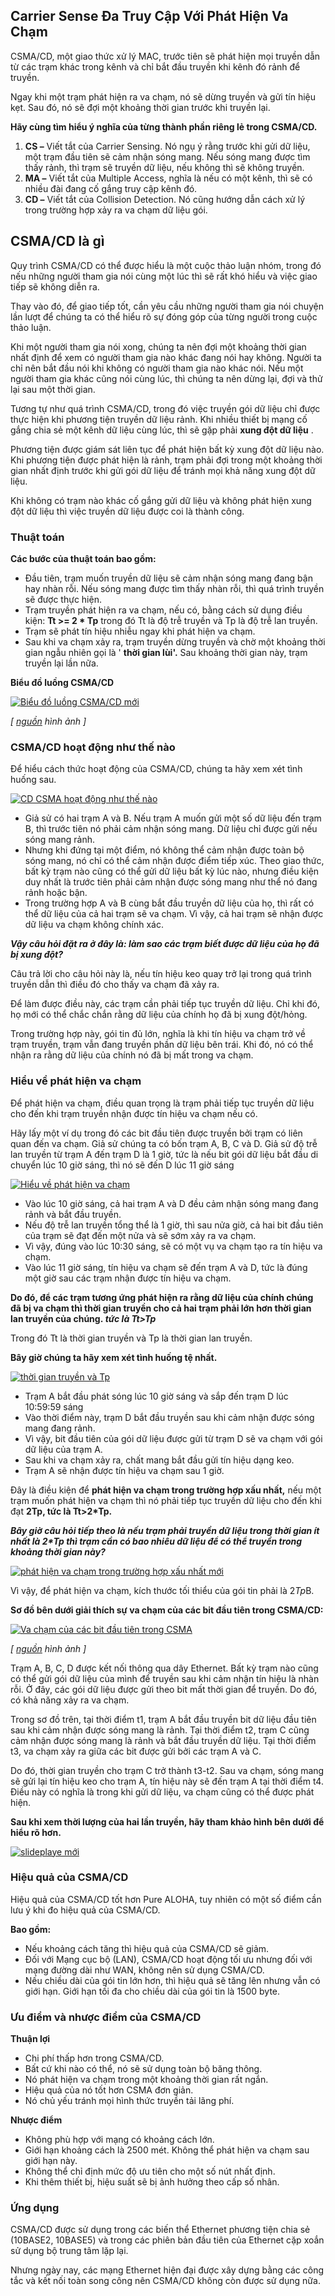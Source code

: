 ## Carrier Sense Đa Truy Cập Với Phát Hiện Va Chạm

CSMA/CD, một giao thức xử lý MAC, trước tiên sẽ phát hiện mọi truyền dẫn từ các trạm khác trong kênh và chỉ bắt đầu truyền khi kênh đó rảnh để truyền.

Ngay khi một trạm phát hiện ra va chạm, nó sẽ dừng truyền và gửi tín hiệu kẹt. Sau đó, nó sẽ đợi một khoảng thời gian trước khi truyền lại.

**Hãy cùng tìm hiểu ý nghĩa của từng thành phần riêng lẻ trong CSMA/CD.**

1. **CS –** Viết tắt của Carrier Sensing. Nó ngụ ý rằng trước khi gửi dữ liệu, một trạm đầu tiên sẽ cảm nhận sóng mang. Nếu sóng mang được tìm thấy rảnh, thì trạm sẽ truyền dữ liệu, nếu không thì sẽ không truyền.
2. **MA –** Viết tắt của Multiple Access, nghĩa là nếu có một kênh, thì sẽ có nhiều đài đang cố gắng truy cập kênh đó.
3. **CD –** Viết tắt của Collision Detection. Nó cũng hướng dẫn cách xử lý trong trường hợp xảy ra va chạm dữ liệu gói.

## CSMA/CD là gì

Quy trình CSMA/CD có thể được hiểu là một cuộc thảo luận nhóm, trong đó nếu những người tham gia nói cùng một lúc thì sẽ rất khó hiểu và việc giao tiếp sẽ không diễn ra.

Thay vào đó, để giao tiếp tốt, cần yêu cầu những người tham gia nói chuyện lần lượt để chúng ta có thể hiểu rõ sự đóng góp của từng người trong cuộc thảo luận.

Khi một người tham gia nói xong, chúng ta nên đợi một khoảng thời gian nhất định để xem có người tham gia nào khác đang nói hay không. Người ta chỉ nên bắt đầu nói khi không có người tham gia nào khác nói. Nếu một người tham gia khác cũng nói cùng lúc, thì chúng ta nên dừng lại, đợi và thử lại sau một thời gian.

Tương tự như quá trình CSMA/CD, trong đó việc truyền gói dữ liệu chỉ được thực hiện khi phương tiện truyền dữ liệu rảnh. Khi nhiều thiết bị mạng cố gắng chia sẻ một kênh dữ liệu cùng lúc, thì sẽ gặp phải **xung đột dữ liệu** .

Phương tiện được giám sát liên tục để phát hiện bất kỳ xung đột dữ liệu nào. Khi phương tiện được phát hiện là rảnh, trạm phải đợi trong một khoảng thời gian nhất định trước khi gửi gói dữ liệu để tránh mọi khả năng xung đột dữ liệu.

Khi không có trạm nào khác cố gắng gửi dữ liệu và không phát hiện xung đột dữ liệu thì việc truyền dữ liệu được coi là thành công.

### Thuật toán

**Các bước của thuật toán bao gồm:**

- Đầu tiên, trạm muốn truyền dữ liệu sẽ cảm nhận sóng mang đang bận hay nhàn rỗi. Nếu sóng mang được tìm thấy nhàn rỗi, thì quá trình truyền sẽ được thực hiện.
- Trạm truyền phát hiện ra va chạm, nếu có, bằng cách sử dụng điều kiện: **Tt >= 2 * Tp** trong đó Tt là độ trễ truyền và Tp là độ trễ lan truyền.
- Trạm sẽ phát tín hiệu nhiễu ngay khi phát hiện va chạm.
- Sau khi va chạm xảy ra, trạm truyền dừng truyền và chờ một khoảng thời gian ngẫu nhiên gọi là ' **thời gian lùi'.** Sau khoảng thời gian này, trạm truyền lại lần nữa.

**Biểu đồ luồng CSMA/CD**

[![Biểu đồ luồng CSMA/CD mới](https://www.softwaretestinghelp.com/wp-content/qa/uploads/2020/12/CD-Flow-Chart-new.png)](https://www.softwaretestinghelp.com/wp-content/qa/uploads/2020/12/CD-Flow-Chart-new.png)

_[ [nguồn](https://www.gatevidyalay.com/) hình ảnh ]_

### CSMA/CD hoạt động như thế nào

Để hiểu cách thức hoạt động của CSMA/CD, chúng ta hãy xem xét tình huống sau.

[![CD CSMA hoạt động như thế nào](https://www.softwaretestinghelp.com/wp-content/qa/uploads/2020/12/How-does-CSMA-CD-work.png)](https://www.softwaretestinghelp.com/wp-content/qa/uploads/2020/12/How-does-CSMA-CD-work.png)

- Giả sử có hai trạm A và B. Nếu trạm A muốn gửi một số dữ liệu đến trạm B, thì trước tiên nó phải cảm nhận sóng mang. Dữ liệu chỉ được gửi nếu sóng mang rảnh.
- Nhưng khi đứng tại một điểm, nó không thể cảm nhận được toàn bộ sóng mang, nó chỉ có thể cảm nhận được điểm tiếp xúc. Theo giao thức, bất kỳ trạm nào cũng có thể gửi dữ liệu bất kỳ lúc nào, nhưng điều kiện duy nhất là trước tiên phải cảm nhận được sóng mang như thể nó đang rảnh hoặc bận.
- Trong trường hợp A và B cùng bắt đầu truyền dữ liệu của họ, thì rất có thể dữ liệu của cả hai trạm sẽ va chạm. Vì vậy, cả hai trạm sẽ nhận được dữ liệu va chạm không chính xác.

**_Vậy câu hỏi đặt ra ở đây là: làm sao các trạm biết được dữ liệu của họ đã bị xung đột?_**

Câu trả lời cho câu hỏi này là, nếu tín hiệu keo quay trở lại trong quá trình truyền dẫn thì điều đó cho thấy va chạm đã xảy ra.

Để làm được điều này, các trạm cần phải tiếp tục truyền dữ liệu. Chỉ khi đó, họ mới có thể chắc chắn rằng dữ liệu của chính họ đã bị xung đột/hỏng.

Trong trường hợp này, gói tin đủ lớn, nghĩa là khi tín hiệu va chạm trở về trạm truyền, trạm vẫn đang truyền phần dữ liệu bên trái. Khi đó, nó có thể nhận ra rằng dữ liệu của chính nó đã bị mất trong va chạm.

### Hiểu về phát hiện va chạm

Để phát hiện va chạm, điều quan trọng là trạm phải tiếp tục truyền dữ liệu cho đến khi trạm truyền nhận được tín hiệu va chạm nếu có.

Hãy lấy một ví dụ trong đó các bit đầu tiên được truyền bởi trạm có liên quan đến va chạm. Giả sử chúng ta có bốn trạm A, B, C và D. Giả sử độ trễ lan truyền từ trạm A đến trạm D là 1 giờ, tức là nếu bit gói dữ liệu bắt đầu di chuyển lúc 10 giờ sáng, thì nó sẽ đến D lúc 11 giờ sáng

[![Hiểu về phát hiện va chạm](https://www.softwaretestinghelp.com/wp-content/qa/uploads/2020/12/Understanding-Collision-Detection.png)](https://www.softwaretestinghelp.com/wp-content/qa/uploads/2020/12/Understanding-Collision-Detection.png)

- Vào lúc 10 giờ sáng, cả hai trạm A và D đều cảm nhận sóng mang đang rảnh và bắt đầu truyền.
- Nếu độ trễ lan truyền tổng thể là 1 giờ, thì sau nửa giờ, cả hai bit đầu tiên của trạm sẽ đạt đến một nửa và sẽ sớm xảy ra va chạm.
- Vì vậy, đúng vào lúc 10:30 sáng, sẽ có một vụ va chạm tạo ra tín hiệu va chạm.
- Vào lúc 11 giờ sáng, tín hiệu va chạm sẽ đến trạm A và D, tức là đúng một giờ sau các trạm nhận được tín hiệu va chạm.

**Do đó, để các trạm tương ứng phát hiện ra rằng dữ liệu của chính chúng đã bị va chạm thì thời gian truyền cho cả hai trạm phải lớn hơn thời gian lan truyền của chúng. _tức là Tt>Tp_**

Trong đó Tt là thời gian truyền và Tp là thời gian lan truyền.

**Bây giờ chúng ta hãy xem xét tình huống tệ nhất.**

[![thời gian truyền và Tp](https://www.softwaretestinghelp.com/wp-content/qa/uploads/2020/12/transmission-time-and-Tp.png)](https://www.softwaretestinghelp.com/wp-content/qa/uploads/2020/12/transmission-time-and-Tp.png)

- Trạm A bắt đầu phát sóng lúc 10 giờ sáng và sắp đến trạm D lúc 10:59:59 sáng
- Vào thời điểm này, trạm D bắt đầu truyền sau khi cảm nhận được sóng mang đang rảnh.
- Vì vậy, bit đầu tiên của gói dữ liệu được gửi từ trạm D sẽ va chạm với gói dữ liệu của trạm A.
- Sau khi va chạm xảy ra, chất mang bắt đầu gửi tín hiệu dạng keo.
- Trạm A sẽ nhận được tín hiệu va chạm sau 1 giờ.

Đây là điều kiện để **phát hiện va chạm trong trường hợp xấu nhất,** nếu một trạm muốn phát hiện va chạm thì nó phải tiếp tục truyền dữ liệu cho đến khi đạt **2Tp, tức là Tt>2*Tp.**

**_Bây giờ câu hỏi tiếp theo là nếu trạm phải truyền dữ liệu trong thời gian ít nhất là 2*Tp thì trạm cần có bao nhiêu dữ liệu để có thể truyền trong khoảng thời gian này?_**

[![phát hiện va chạm trong trường hợp xấu nhất mới](https://www.softwaretestinghelp.com/wp-content/qa/uploads/2020/12/detecting-collision-in-the-worst-case-new.png)](https://www.softwaretestinghelp.com/wp-content/qa/uploads/2020/12/detecting-collision-in-the-worst-case-new.png)

Vì vậy, để phát hiện va chạm, kích thước tối thiểu của gói tin phải là 2*Tp*B.

**Sơ đồ bên dưới giải thích sự va chạm của các bit đầu tiên trong CSMA/CD:**

[![Va chạm của các bit đầu tiên trong CSMA](https://www.softwaretestinghelp.com/wp-content/qa/uploads/2020/12/Collision-of-first-bits-in-CSMA.png)](https://www.softwaretestinghelp.com/wp-content/qa/uploads/2020/12/Collision-of-first-bits-in-CSMA.png)

_[ [nguồn](https://slideplayer.com/) hình ảnh ]_

Trạm A, B, C, D được kết nối thông qua dây Ethernet. Bất kỳ trạm nào cũng có thể gửi gói dữ liệu của mình để truyền sau khi cảm nhận tín hiệu là nhàn rỗi. Ở đây, các gói dữ liệu được gửi theo bit mất thời gian để truyền. Do đó, có khả năng xảy ra va chạm.

Trong sơ đồ trên, tại thời điểm t1, trạm A bắt đầu truyền bit dữ liệu đầu tiên sau khi cảm nhận được sóng mang là rảnh. Tại thời điểm t2, trạm C cũng cảm nhận được sóng mang là rảnh và bắt đầu truyền dữ liệu. Tại thời điểm t3, va chạm xảy ra giữa các bit được gửi bởi các trạm A và C.

Do đó, thời gian truyền cho trạm C trở thành t3-t2. Sau va chạm, sóng mang sẽ gửi lại tín hiệu keo cho trạm A, tín hiệu này sẽ đến trạm A tại thời điểm t4. Điều này có nghĩa là trong khi gửi dữ liệu, va chạm cũng có thể được phát hiện.

**Sau khi xem thời lượng của hai lần truyền, hãy tham khảo hình bên dưới để hiểu rõ hơn.**

[![slideplaye mới](https://www.softwaretestinghelp.com/wp-content/qa/uploads/2020/12/slideplaye-new.png)](https://www.softwaretestinghelp.com/wp-content/qa/uploads/2020/12/slideplaye-new.png)

### Hiệu quả của CSMA/CD

Hiệu quả của CSMA/CD tốt hơn Pure ALOHA, tuy nhiên có một số điểm cần lưu ý khi đo hiệu quả của CSMA/CD.

**Bao gồm:**

- Nếu khoảng cách tăng thì hiệu quả của CSMA/CD sẽ giảm.
- Đối với Mạng cục bộ (LAN), CSMA/CD hoạt động tối ưu nhưng đối với mạng đường dài như WAN, không nên sử dụng CSMA/CD.
- Nếu chiều dài của gói tin lớn hơn, thì hiệu quả sẽ tăng lên nhưng vẫn có giới hạn. Giới hạn tối đa cho chiều dài của gói tin là 1500 byte.

### Ưu điểm và nhược điểm của CSMA/CD

**Thuận lợi**

- Chi phí thấp hơn trong CSMA/CD.
- Bất cứ khi nào có thể, nó sẽ sử dụng toàn bộ băng thông.
- Nó phát hiện va chạm trong một khoảng thời gian rất ngắn.
- Hiệu quả của nó tốt hơn CSMA đơn giản.
- Nó chủ yếu tránh mọi hình thức truyền tải lãng phí.

**Nhược điểm**

- Không phù hợp với mạng có khoảng cách lớn.
- Giới hạn khoảng cách là 2500 mét. Không thể phát hiện va chạm sau giới hạn này.
- Không thể chỉ định mức độ ưu tiên cho một số nút nhất định.
- Khi thêm thiết bị, hiệu suất sẽ bị ảnh hưởng theo cấp số nhân.

### Ứng dụng

CSMA/CD được sử dụng trong các biến thể Ethernet phương tiện chia sẻ (10BASE2, 10BASE5) và trong các phiên bản đầu tiên của Ethernet cặp xoắn sử dụng bộ trung tâm lặp lại.

Nhưng ngày nay, các mạng Ethernet hiện đại được xây dựng bằng các công tắc và kết nối toàn song công nên CSMA/CD không còn được sử dụng nữa.